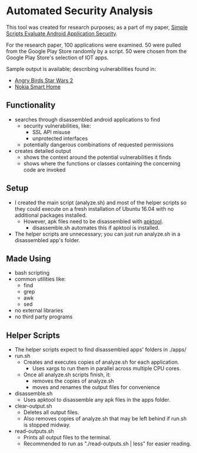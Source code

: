 # Automated Security Analysis

This tool was created for research purposes; as a part of my paper, [Simple Scripts Evaluate Android Application Security](https://github.com/Patricol/Automated-Security-Analysis/blob/master/Simple%20Scripts%20Evaluate%20Android%20Application%20Security%20-%20Patrick%20Collins.pdf).

For the research paper, 100 applications were examined. 50 were pulled from the Google Play Store randomly by a script. 50 were chosen from the Google Play Store's selection of IOT apps.

Sample output is available; describing vulnerabilities found in:
* [Angry Birds Star Wars 2](https://github.com/Patricol/Automated-Security-Analysis/blob/master/sample_output/com.rovio.angrybirdsstarwarsii.ads-output.txt)
* [Nokia Smart Home](https://github.com/Patricol/Automated-Security-Analysis/blob/master/sample_output/com.nokia.dhbu.smartHome-output.txt)


## Functionality
* searches through disassembled android applications to find
  * security vulnerabilities, like:
    * SSL API misuse
    * unprotected interfaces
  * potentially dangerous combinations of requested permissions
* creates detailed output
  * shows the context around the potential vulnerabilities it finds
  * shows where the functions or classes containing the concerning code are invoked

## Setup
* I created the main script (analyze.sh) and most of the helper scripts so they could execute on a fresh installation of Ubuntu 16.04 with no additional packages installed.
  * However, apk files need to be disassembled with [apktool](https://ibotpeaches.github.io/Apktool/).
    * disassemble.sh automates this if apktool is installed.
* The helper scripts are unnecessary; you can just run analyze.sh in a disassembled app's folder.

## Made Using
  * bash scripting
  * common utilities like:
    * find
    * grep
    * awk
    * sed
  * no external libraries
  * no third party programs

## Helper Scripts
* The helper scripts expect to find disassembled apps' folders in ./apps/
* run.sh
  * Creates and executes copies of analyze.sh for each application.
    * Uses xargs to run them in parallel across multiple CPU cores.
  * Once all analyze.sh scripts finish, it:
    * removes the copies of analyze.sh
    * moves and renames the output files for convenience
* disassemble.sh
  * Uses apktool to disassemble any apk files in the apps folder.
* clear-output.sh
  * Deletes all output files.
  * Also removes copies of analyze.sh that may be left behind if run.sh is stopped midway.
* read-outputs.sh
  * Prints all output files to the terminal.
  * Recommended to run as "./read-outputs.sh | less" for easier reading.
